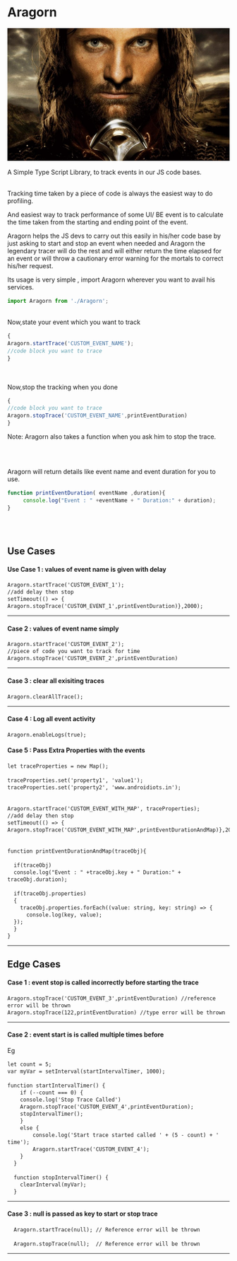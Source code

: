 # Aragorn
![The Strider](images/aragorn.jpg)


A Simple Type Script Library, to track events in our JS code bases.

<br>
Tracking time taken by a piece of code is always the easiest way to do profiling.

And easiest way to track performance of some UI/ BE event is to calculate the time taken from the starting and ending point of the event.

Aragorn helps the JS devs to carry out this easily in his/her code base by just asking to start and stop an event when needed and Aragorn the legendary tracer will do the rest and will either return the time elapsed for an event or will throw a cautionary error warning for the mortals to correct his/her request.

Its usage is very simple , import Aragorn wherever you want to avail his services.

```javascript
import Aragorn from './Aragorn';
```

<br>
Now,state your event which you want to track 

```javascript
{
Aragorn.startTrace('CUSTOM_EVENT_NAME');
//code block you want to trace
}
```

<br>

<br>
Now,stop the tracking when you done

```javascript
{
//code block you want to trace
Aragorn.stopTrace('CUSTOM_EVENT_NAME',printEventDuration)
}
```

Note: Aragorn also takes a function when you ask him to stop the trace.

<br>
<br>

Aragorn will return details like event name and event duration for you to use.

```javascript
function printEventDuration( eventName ,duration){
     console.log("Event : " +eventName + " Duration:" + duration);
}
```

<br>

<br>

## Use Cases

#### Use Case 1 : values of event name is given with delay

```
Aragorn.startTrace('CUSTOM_EVENT_1');
//add delay then stop
setTimeout(() => { Aragorn.stopTrace('CUSTOM_EVENT_1',printEventDuration)},2000);
```
---
#### Case 2 : values of event name simply
```
Aragorn.startTrace('CUSTOM_EVENT_2');
//piece of code you want to track for time
Aragorn.stopTrace('CUSTOM_EVENT_2',printEventDuration)
```
---
#### Case 3 : clear all exisiting traces
```
Aragorn.clearAllTrace();
```

---
#### Case 4 : Log all event activity
```
Aragorn.enableLogs(true);
```

#### Case 5 : Pass Extra Properties with the events
```
let traceProperties = new Map();  
  
traceProperties.set('property1', 'value1');     
traceProperties.set('property2', 'www.androidiots.in');       


Aragorn.startTrace('CUSTOM_EVENT_WITH_MAP', traceProperties);
//add delay then stop
setTimeout(() => { Aragorn.stopTrace('CUSTOM_EVENT_WITH_MAP',printEventDurationAndMap)},2000);


function printEventDurationAndMap(traceObj){
  
  if(traceObj)
  console.log("Event : " +traceObj.key + " Duration:" + traceObj.duration);
  
  if(traceObj.properties)
  {
    traceObj.properties.forEach((value: string, key: string) => {
      console.log(key, value);
  });
  }
}
```

---
## Edge Cases

#### Case 1  : event stop is called incorrectly before starting the trace
```
Aragorn.stopTrace('CUSTOM_EVENT_3',printEventDuration) //reference error will be thrown 
Aragorn.stopTrace(122,printEventDuration) //type error will be thrown
```
---

#### Case 2  : event start is  is called multiple times before 

Eg 
```
let count = 5;
var myVar = setInterval(startIntervalTimer, 1000);

function startIntervalTimer() {
    if (--count === 0) {
    console.log('Stop Trace Called')
    Aragorn.stopTrace('CUSTOM_EVENT_4',printEventDuration);
    stopIntervalTimer();
    }
    else {
        console.log('Start trace started called ' + (5 - count) + ' time');
        Aragorn.startTrace('CUSTOM_EVENT_4');
    }
  }
  
  function stopIntervalTimer() {
    clearInterval(myVar);
  }
```
---
#### Case 3  : null is passed as key to start or stop trace
```
  Aragorn.startTrace(null); // Reference error will be thrown

  Aragorn.stopTrace(null);  // Reference error will be thrown
```
---
